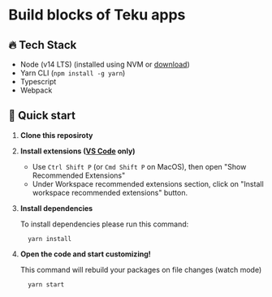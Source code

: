 Build blocks of Teku apps
=====

## 🔥 Tech Stack
- Node (v14 LTS) (installed using NVM or [download](https://nodejs.org/en/download/))
- Yarn CLI (`npm install -g yarn`)
- Typescript
- Webpack

## 🚀 Quick start

1.  **Clone this reposiroty**
2.  **Install extensions ([VS Code](https://code.visualstudio.com) only)**
    - Use `Ctrl Shift P` (or `Cmd Shift P` on MacOS), then open "Show Recommended Extensions"
    - Under Workspace recommended extensions section, click on "Install workspace recommended extensions" button.

3.  **Install dependencies**

    To install dependencies please run this command:
    ```shell
      yarn install
    ```

3.  **Open the code and start customizing!**

    This command will rebuild your packages on file changes (watch mode)
    ```shell
      yarn start
    ```
